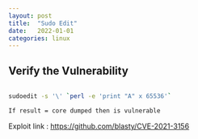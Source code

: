 ```yaml
---
layout: post
title:  "Sudo Edit"
date:   2022-01-01
categories: linux
---
```


## Verify the Vulnerability

```bash

sudoedit -s '\' `perl -e 'print "A" x 65536'`

If result = core dumped then is vulnerable

```

Exploit link : https://github.com/blasty/CVE-2021-3156